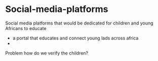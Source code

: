 # Social-media-platforms
Social media platforms that would be dedicated for children and young Africans to educate 

* a portal that educates and connect young lads across africa
*

Problem how do we verify the children?
